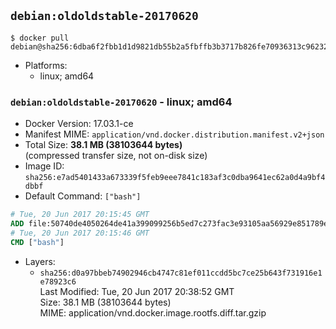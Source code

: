 ## `debian:oldoldstable-20170620`

```console
$ docker pull debian@sha256:6dba6f2fbb1d1d9821db55b2a5fbffb3b3717b826fe70936313c962327f2c717
```

-	Platforms:
	-	linux; amd64

### `debian:oldoldstable-20170620` - linux; amd64

-	Docker Version: 17.03.1-ce
-	Manifest MIME: `application/vnd.docker.distribution.manifest.v2+json`
-	Total Size: **38.1 MB (38103644 bytes)**  
	(compressed transfer size, not on-disk size)
-	Image ID: `sha256:e7ad5401433a673339f5feb9eee7841c183af3c0dba9641ec62a0d4a9bf4dbbf`
-	Default Command: `["bash"]`

```dockerfile
# Tue, 20 Jun 2017 20:15:45 GMT
ADD file:50740de4050264de41a399099256b5ed7c273fac3e93105aa56929e851789ecf in / 
# Tue, 20 Jun 2017 20:15:46 GMT
CMD ["bash"]
```

-	Layers:
	-	`sha256:d0a97bbeb74902946cb4747c81ef011ccdd5bc7ce25b643f731916e1e78923c6`  
		Last Modified: Tue, 20 Jun 2017 20:38:52 GMT  
		Size: 38.1 MB (38103644 bytes)  
		MIME: application/vnd.docker.image.rootfs.diff.tar.gzip
